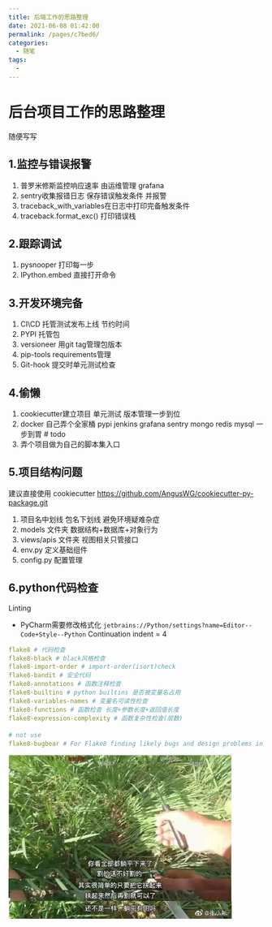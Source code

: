 ```yaml
---
title: 后端工作的思路整理
date: 2021-06-08 01:42:00
permalink: /pages/c7bed6/
categories:
  - 随笔
tags:
  - 
---
```

# 后台项目工作的思路整理

随便写写

## 1.监控与错误报警

1. 普罗米修斯监控响应速率 由运维管理  grafana
2. sentry收集报错日志 保存错误触发条件 并报警
3. traceback_with_variables在日志中打印完备触发条件
4. traceback.format_exc() 打印错误栈

## 2.跟踪调试

1. pysnooper 打印每一步
2. IPython.embed 直接打开命令

## 3.开发环境完备

1. CI\CD 托管测试发布上线 节约时间
2. PYPI 托管包
3. versioneer 用git tag管理包版本
4. pip-tools requirements管理
5. Git-hook 提交时单元测试检查

## 4.偷懒

1. cookiecutter建立项目 单元测试 版本管理一步到位
2. docker 自己弄个全家桶 pypi jenkins grafana sentry mongo redis mysql 一步到胃 # todo
3. 弄个项目做为自己的脚本集入口

## 5.项目结构问题

建议直接使用 cookiecutter <https://github.com/AngusWG/cookiecutter-py-package.git>

1. 项目名中划线 包名下划线 避免环境疑难杂症
1. models 文件夹 数据结构+数据库+对象行为
1. views/apis 文件夹 视图相关只管接口
1. env.py 定义基础组件
1. config.py 配置管理

## 6.python代码检查

Linting

* PyCharm需要修改格式化
`jetbrains://Python/settings?name=Editor--Code+Style--Python`
Continuation indent = 4

``` yaml
flake8 # 代码检查
flake8-black # black风格检查
flake8-import-order # import-order(isort)check
flake8-bandit # 安全代码
flake8-annotations # 函数注释检查
flake8-builtins # python builtins 是否被变量名占用
flake8-variables-names # 变量名可读性检查
flake8-functions # 函数检查 长度+参数长度+返回值长度
flake8-expression-complexity # 函数复杂性检查(层数)

# not use
flake8-bugbear # For Flake8 finding likely bugs and design problems in your program.
```

![](../images/2021-06-02-10-58-12.png)
